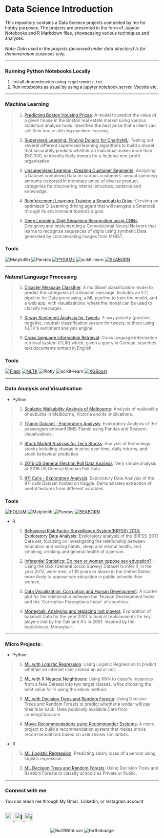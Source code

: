 <p align="center">
<h1>Data Science Introduction</h1>
</p>

This repository contains a Data Science projects completed by me for hobby purposes. The projects are presented in the form of Jupyter Notebooks and R Markdown files, showacasing various techniques and analyses.
<br/>
<br/>*Note: Data used in the projects (accessed under data directory) is for demonstration purposes only.*

---
### Running Python Notebooks Locally
1. Install dependencies using `requirements.txt.`
2. Run notebooks as usual by using a jupyter notebook server, Vscode etc.

---
### Machine Learning

>1. [Predicting Boston Housing Prices](https://github.com/Agoooy/Data-Science/blob/master/boston_housing/boston_housing.ipynb): A model to predict the value of a given house in the Boston real estate market using various statistical analysis tools. Identified the best price that a client can sell their house utilizing machine learning.

>2. [Supervised Learning: Finding Donors for CharityML](https://github.com/Agoooy/Data-Science/blob/master/finding_donors/finding_donors.ipynb): Testing out several different supervised learning algorithms to build a model that accurately predicts whether an individual makes more than $50,000, to identify likely donors for a fictional non-profit organisation.

>3. [Unsupervised Learning: Creating Customer Segments](https://github.com/Agoooy/Data-Science/blob/master/customer_segments/customer_segments.ipynb): Analyzing a Dataset containing Data on various customers' annual spending amounts (reported in monetary units) of diverse product categories for discovering internal structure, patterns and knowledge.

>4. [Reinforcement Learning: Training a Smartcab to Drive](https://github.com/Agoooy/Training-a-Smartcab-to-Drive): Creating an optimized Q-Learning driving agent that will navigate a Smartcab through its environment towards a goal.

>5. [Deep Learning: Digit Sequence Recognition using CNNs](https://github.com/Agoooy/Data-Science/blob/master/digit_recognition-mnist-sequence.ipynb):  Designing and implementing a Convolutional Neural Network that learns to recognize sequences of digits using synthetic Data generated by concatenating images from MNIST.

### Tools

![Matplotlib](https://img.shields.io/badge/Matplotlib-%23ffffff.svg?style=for-the-badge&logo=Matplotlib&logoColor=black)
![Pandas](https://img.shields.io/badge/pandas-%23150458.svg?style=for-the-badge&logo=pandas&logoColor=white)
<a
href='https://github.com/shivamkapasia0' target="_blank"><img alt='PYGAME' src='https://img.shields.io/badge/PYGAME-100000?style=for-the-badge&logo=PYGAME&logoColor=white&labelColor=21619D&color=c1fd21'/></a>
![scikit-learn](https://img.shields.io/badge/scikit--learn-%23F7931E.svg?style=for-the-badge&logo=scikit-learn&logoColor=white)
<a href='https://github.com/shivamkapasia0' target="_blank"><img alt='SEABORN' src='https://img.shields.io/badge/SEABORN-100000?style=for-the-badge&logo=SEABORN&logoColor=white&labelColor=black&color=444877'/></a>

---
### Natural Language Processing

>1. [Disaster Message Classifier](https://github.com/Agoooy/disaster-message-classifier): A multilabel classification model to predict the categories of a disaster message. Includes an ETL pipeline for Data processing, a ML pipeline to train the model, and a web app, with visualizations, where the model can be used to classify messages.

>2. [3-way Sentiment Analysis for Tweets](https://github.com/Agoooy/Data-Science/blob/master/3-Way%20Sentiment%20Analysis%20for%20Tweets.ipynb): 3-way polarity (positive, negative, neutral) classification system for tweets, without using NLTK's sentiment analysis engine. 

>3. [Cross language Information Retrieval](https://github.com/Agoooy/Data-Science/blob/master/Cross%20Language%20Information%20Retrieval.ipynb): Cross language information retrieval system (CLIR) which, given a query in German, searches text documents written in English.

### Tools
<a
href='https://github.com/shivamkapasia0' target="_blank"><img alt='Flask' src='https://img.shields.io/badge/Flask-100000?style=for-the-badge&logo=Flask&logoColor=white&labelColor=black&color=FFFFFF'/></a>
<a
href='https://github.com/shivamkapasia0' target="_blank"><img alt='NLTK' src='https://img.shields.io/badge/NLTK-100000?style=for-the-badge&logo=NLTK&logoColor=white&labelColor=black&color=393C39'/></a>
![Plotly](https://img.shields.io/badge/Plotly-%233F4F75.svg?style=for-the-badge&logo=plotly&logoColor=white)
![scikit-learn](https://img.shields.io/badge/scikit--learn-%23F7931E.svg?style=for-the-badge&logo=scikit-learn&logoColor=white)
<a
href='https://github.com/shivamkapasia0' target="_blank"><img alt='XGBoost' src='https://img.shields.io/badge/XGBoost-100000?style=for-the-badge&logo=XGBoost&logoColor=white&labelColor=black&color=763C3C'/></a>

---
### Data Analysis and Visualisation
- Python

>1. [Scalable Walkability Analysis of Melbourne](https://github.com/Agoooy/Scalable-Walkability-Analysis-of-Melbourne): Analysis of walkability of suburbs in Melbourne, Victoria and its implications.

>2. [Titanic Dataset - Exploratory Analysis](https://github.com/Agoooy/Data-Science/blob/master/Titanic%20Dataset%20-%20Exploratory%20Analysis.ipynb): Exploratory Analysis of the passengers onboard RMS Titanic using Pandas and Seaborn visualisations.

>3. [Stock Market Analysis for Tech Stocks](https://github.com/Agoooy/Data-Science/blob/master/Stock%20Market%20Analysis%20for%20Tech%20Stocks.ipynb): Analysis of technology stocks including change in price over time, daily returns, and stock behaviour prediction.

>4. [2016 US General Election Poll Data Analysis](https://github.com/Agoooy/Data-Science/blob/master/2016%20General%20Election%20Poll%20Analysis.ipynb): Very simple analysis of 2016 US General Election Poll Data.

>5. [911 Calls - Exploratory Analysis](https://github.com/Agoooy/Data-Science/blob/master/911%20Calls%20-%20Exploratory%20Analysis.ipynb): Exploratory Data Analysis of the 911 calls Dataset hosted on Kaggle. Demonstrates extraction of useful features from different variables.
		
### Tools
<a
href='https://github.com/shivamkapasia0' target="_blank"><img alt='FOLIUM' src='https://img.shields.io/badge/FOLIUM-100000?style=for-the-badge&logo=FOLIUM&logoColor=000000&labelColor=36f4a2&color=f43688'/></a>
![Matplotlib](https://img.shields.io/badge/Matplotlib-%23ffffff.svg?style=for-the-badge&logo=Matplotlib&logoColor=black)
![Pandas](https://img.shields.io/badge/pandas-%23150458.svg?style=for-the-badge&logo=pandas&logoColor=white)
<a
href='https://github.com/shivamkapasia0' target="_blank"><img alt='SEABORN' src='https://img.shields.io/badge/SEABORN-100000?style=for-the-badge&logo=SEABORN&logoColor=white&labelColor=black&color=444877'/></a>

- R

>1. [Behavioral Risk Factor Surveillance System(BRFSS) 2013: Exploratory Data Analysis](http://rpubs.com/sajal_sharma/brfss2013): Exploratory analysis of the BRFSS-2013 Data set, focusing on investigating the relationship between education and eating habits, sleep and mental health, and smoking, drinking and general health of a person. 

>2. [Inferential Statistics: Do men or women oppose sex education?](http://rpubs.com/sajal_sharma/inferential_statistics) : Using the GSS (General Social Survey) Dataset to infer if, in the year 2012, were men, of 18 years or above in the United States, more likely to oppose sex education in public schools than women.

>3. [Data Visualization: Corruption and Human Development](http://rpubs.com/sajal_sharma/corruption_viz): A scatter plot for the relationship between the 'Human Development Index' and the 'Corruption Perceptions Index' of countries.

>4. [Moneyball: Analysing and replacing lost players](http://rpubs.com/sajal_sharma/moneyball_lost_players): Exploration of baseball Data for the year 2001 to look at replacements for key players lost by the Oakland A's in 2001. Inspired by the book/movie: Moneyball.

---
### Micro Projects: 

- Python
>1. [ML with Logistic Regression](https://github.com/Agoooy/Data-Science/blob/master/ML%20Micro%20Projects/Machine%20Learning%20with%20Logistic%20Regression.ipynb): Using Logistic Regression to predict whether an internet user clicked an ad or not.

>2. [ML with K Nearest Neighbours](https://github.com/Agoooy/Data-Science/blob/master/ML%20Micro%20Projects/ML%20with%20K%20Nearest%20Neighbors.ipynb): Using KNN to classify instances from a fake Dataset into two target classes, while choosing the best value for K using the elbow method.

>3. [ML with Decision Trees and Random Forests](https://github.com/Agoooy/Data-Science/blob/master/ML%20Micro%20Projects/Machine%20Learning%20with%20Decision%20Trees%20and%20Random%20Forests.ipynb): Using Decision Trees and Random Forests to predict whether a lender will pay their loan back. Uses publically available Data from LendingClub.com

>4. [Movie Recommendations using Recommender Systems](https://github.com/Agoooy/Data-Science/blob/master/ML%20Micro%20Projects/Recommender%20Systems%20with%20Python.ipynb): A micro project to build a recommendation system that makes movie recommendations based on user review similarities. 

- R
>1. [ML Logistic Regression](http://rpubs.com/sajal_sharma/micro_logistic): Predicting salary class of a person using logistic regression.

>2. [ML Decision Trees and Random Forests](http://rpubs.com/sajal_sharma/micro_dt_rf): Using Decision Trees and Random Forests to classify schools as Private or Public.

---
### Connect with me

  You can reach me through My Gmail, LinkedIn, or Instagram account
  
 <a
 href="mailto:yogaardikaaa123@gmail.com?subject=Hi%20Yoga,%20I'd%20like%20to%20hire%20you">
  <img src="https://img.shields.io/static/v1?message=Gmail&logo=gmail&label=&color=D14836&logoColor=white&labelColor=&style=for-the-badge" height="27" alt="gmail logo" />
</a>
<a href="https://www.linkedin.com/in/agooy/">
  <img src="https://img.shields.io/static/v1?message=LinkedIn&logo=linkedin&label=&color=0077B5&logoColor=white&labelColor=&style=for-the-badge" height="27" alt="linkedin logo" />
</a>
<a href="https://instagram.com/yogardkaa">
    <img src="https://img.shields.io/static/v1?message=Instagram&logo=instagram&label=&color=E4405F&logoColor=white&labelColor=&style=for-the-badge" height="27" alt="instagram logo" />
</a>
---
<div align="center">

![BuiltWithLove](https://forthebadge.com/images/badges/built-with-love.svg)
![forthebadge](https://forthebadge.com/images/badges/made-in-python.svg)
</div>